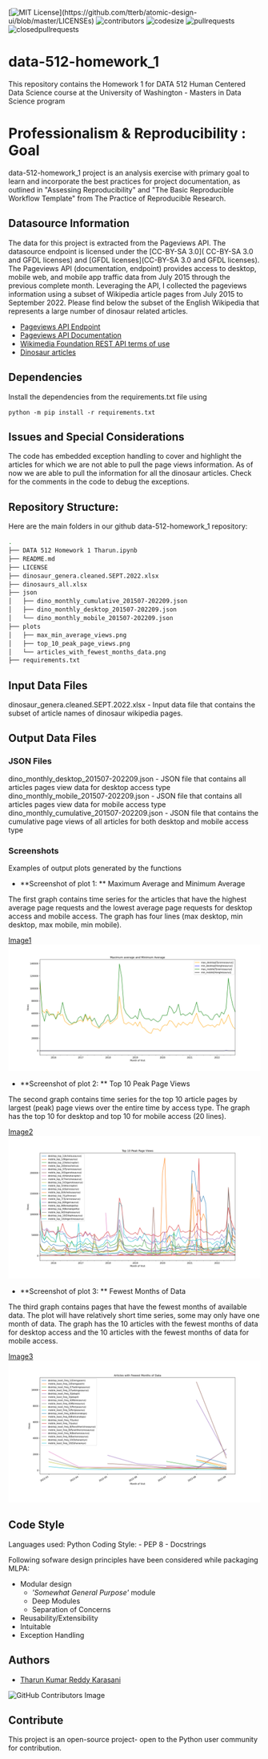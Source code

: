 [![MIT License](https://img.shields.io/apm/l/atomic-design-ui.svg?)](https://github.com/tterb/atomic-design-ui/blob/master/LICENSEs)
![contributors](https://img.shields.io/github/contributors/TharunKumarReddy5/data-512-homework_1.svg)
![codesize](https://img.shields.io/github/languages/code-size/TharunKumarReddy5/data-512-homework_1.svg) 
![pullrequests](https://img.shields.io/github/issues-pr/TharunKumarReddy5/data-512-homework_1.svg) 
![closedpullrequests](https://img.shields.io/github/issues-pr-closed-raw/TharunKumarReddy5/data-512-homework_1.svg)

# data-512-homework_1

This repository contains the Homework 1 for DATA 512 Human Centered Data Science course at the University of Washington - Masters in Data Science program

# Professionalism & Reproducibility : Goal

data-512-homework_1 project is an analysis exercise with primary goal to learn and incorporate the best practices for project documentation, as outlined in "Assessing Reproducibility" and "The Basic Reproducible Workflow Template" from The Practice of Reproducible Research.

## Datasource Information

The data for this project is extracted from the Pageviews API. The datasource endpoint is licensed under the [CC-BY-SA 3.0]( CC-BY-SA 3.0 and GFDL licenses) and [GFDL licenses](CC-BY-SA 3.0 and GFDL licenses). The Pageviews API (documentation, endpoint) provides access to desktop, mobile web, and mobile app traffic data from July 2015 through the previous complete month. Leveraging the API, I collected the pageviews information using a subset of Wikipedia article pages from July 2015 to September 2022. Please find below the subset of the English Wikipedia that represents a large number of dinosaur related articles.

 - [Pageviews API Endpoint](https://wikimedia.org/api/rest_v1/#!/Pageviews_data/get_metrics_pageviews_aggregate_project_access_agent_granularity_start_end)
 - [Pageviews API Documentation](https://wikitech.wikimedia.org/wiki/Analytics/AQS/Pageviews)
 - [Wikimedia Foundation REST API terms of use](https://www.mediawiki.org/wiki/REST_API#Terms_and_conditions)
 - [Dinosaur articles](https://docs.google.com/spreadsheets/d/1zfBNKsuWOFVFTOGK8qnTr2DmHkYK4mAACBKk1sHLt_k/edit?usp=sharing)

## Dependencies

Install the dependencies from the requirements.txt file using

    python -m pip install -r requirements.txt

## Issues and Special Considerations

The code has embedded exception handling to cover and highlight the articles for which we are not able to pull the page views information. As of now we are able to pull the information for all the dinosaur articles. Check for the comments in the code to debug the exceptions. 

## Repository Structure:
Here are the main folders in our github data-512-homework_1 repository:
```bash
.
├── DATA 512 Homework 1 Tharun.ipynb
├── README.md
├── LICENSE
├── dinosaur_genera.cleaned.SEPT.2022.xlsx
├── dinosaurs_all.xlsx
├── json
│   ├── dino_monthly_cumulative_201507-202209.json
│   ├── dino_monthly_desktop_201507-202209.json
│   └── dino_monthly_mobile_201507-202209.json
├── plots
│   ├── max_min_average_views.png
│   ├── top_10_peak_page_views.png
│   └── articles_with_fewest_months_data.png
├── requirements.txt
```
## Input Data Files
dinosaur_genera.cleaned.SEPT.2022.xlsx - Input data file that contains the subset of article names of dinosaur wikipedia pages.


## Output Data Files

### JSON Files
dino_monthly_desktop_201507-202209.json - JSON file that contains all articles pages view data for desktop access type
dino_monthly_mobile_201507-202209.json - JSON file that contains all articles pages view data for mobile access type
dino_monthly_cumulative_201507-202209.json - JSON file that contains the cumulative page views of all articles for both desktop and mobile access type

### Screenshots

Examples of output plots generated by the functions

- **Screenshot of plot 1: ** Maximum Average and Minimum Average

The first graph contains time series for the articles that have the highest average page requests and the lowest average page requests for desktop access and mobile access. The graph has four lines (max desktop, min desktop, max mobile, min mobile).

[Image1](https://github.com/TharunKumarReddy5/data-512-homework_1/blob/main/plots/max_min_average_views.png)
![Alt text](https://github.com/TharunKumarReddy5/data-512-homework_1/blob/main/plots/max_min_average_views.png "Articles with fewest Months of Data")

- **Screenshot of plot 2: ** Top 10 Peak Page Views

The second graph contains time series for the top 10 article pages by largest (peak) page views over the entire time by access type. The graph has the top 10 for desktop and top 10 for mobile access (20 lines).

[Image2](https://github.com/TharunKumarReddy5/data-512-homework_1/blob/main/plots/top_10_peak_page_views.png)
![Alt text](https://github.com/TharunKumarReddy5/data-512-homework_1/blob/main/plots/top_10_peak_page_views.png "ML Pipeline Hyperparameter Diagram")

- **Screenshot of plot 3: ** Fewest Months of Data

The third graph contains pages that have the fewest months of available data. The plot will have relatively short time series, some may only have one month of data. The graph has the 10 articles with the fewest months of data for desktop access and the 10 articles with the fewest months of data for mobile access.

[Image3](https://github.com/TharunKumarReddy5/data-512-homework_1/tree/main/plots/articles_with_fewest_months_data.png)
![Alt text](https://github.com/TharunKumarReddy5/data-512-homework_1/blob/main/plots/articles_with_fewest_months_data.png "Articles with fewest Months of Data")

## Code Style

Languages used: Python
Coding Style:
    - PEP 8
    - Docstrings

Following sofware design principles have been considered while packaging MLPA:

- Modular design
    - *'Somewhat General Purpose'* module
    - Deep Modules
    - Separation of Concerns
- Reusability/Extensibility
- Intuitable
- Exception Handling

## Authors
- [Tharun Kumar Reddy Karasani](https://github.com/TharunKumarReddy5)

![GitHub Contributors Image](https://contrib.rocks/image?repo=TharunKumarReddy5/data-512-homework_1)

## Contribute

This project is an open-source project- open to the Python user community for contribution.
